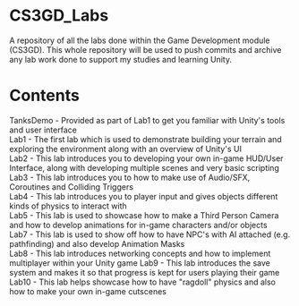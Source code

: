 # CS3GD_Labs
 A repository of all the labs done within the Game Development module (CS3GD). This whole repository will be used to push commits and archive any lab work done to support my studies and learning Unity.

# Contents
 TanksDemo - Provided as part of Lab1 to get you familiar with Unity's tools and user interface <br>
 Lab1 - The first lab which is used to demonstrate building your terrain and exploring the environment along with an overview of Unity's UI <br>
 Lab2 - This lab introduces you to developing your own in-game HUD/User Interface, along with developing multiple scenes and very basic scripting <br>
 Lab3 - This lab introduces you to how to make use of Audio/SFX, Coroutines and Colliding Triggers <br>
 Lab4 - This lab introduces you to player input and gives objects different kinds of physics to interact with <br>
 Lab5 - This lab is used to showcase how to make a Third Person Camera and how to develop animations for in-game characters and/or objects <br>
 Lab7 - This lab is used to show off how to have NPC's with AI attached (e.g. pathfinding) and also develop Animation Masks <br>
 Lab8 - This lab introduces networking concepts and how to implement multiplayer within your Unity game
 Lab9 - This lab introduces the save system and makes it so that progress is kept for users playing their game
 Lab10 - This lab helps showcase how to have "ragdoll" physics and also how to make your own in-game cutscenes

